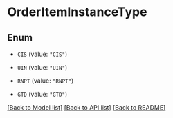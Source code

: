 # OrderItemInstanceType

## Enum


* `CIS` (value: `"CIS"`)

* `UIN` (value: `"UIN"`)

* `RNPT` (value: `"RNPT"`)

* `GTD` (value: `"GTD"`)


[[Back to Model list]](../README.md#documentation-for-models) [[Back to API list]](../README.md#documentation-for-api-endpoints) [[Back to README]](../README.md)



